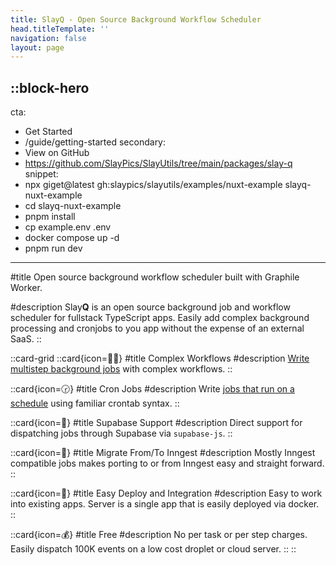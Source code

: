 ```yaml
---
title: SlayQ - Open Source Background Workflow Scheduler
head.titleTemplate: ''
navigation: false
layout: page
---
```



::block-hero
---
cta:
  - Get Started
  - /guide/getting-started
secondary:
  - View on GitHub
  - https://github.com/SlayPics/SlayUtils/tree/main/packages/slay-q
snippet:
  - npx giget@latest gh:slaypics/slayutils/examples/nuxt-example slayq-nuxt-example
  - cd slayq-nuxt-example
  - pnpm install
  - cp example.env .env
  - docker compose up -d
  - pnpm run dev
---

#title
Open source background workflow scheduler built with Graphile Worker.

#description
Slay**Q** is an open source background job and workflow scheduler for fullstack TypeScript apps.  Easily add complex background
processing and cronjobs to you app without the expense of an external SaaS.
::

::card-grid
  ::card{icon=💪🏼}
  #title
  Complex Workflows
  #description
  [Write multistep background jobs](/guide/functions) with complex workflows. 
  ::

  ::card{icon=🕝}
  #title
  Cron Jobs
  #description
  Write [jobs that run on a schedule](/guide/functions#cron) using familiar crontab syntax.
  ::

  ::card{icon=🌟}
  #title
  Supabase Support 
  #description
  Direct support for dispatching jobs through Supabase via `supabase-js`.
  ::

  ::card{icon=📁}
  #title
  Migrate From/To Inngest
  #description
  Mostly Inngest compatible jobs makes porting to or from Inngest easy and straight forward.
  ::

  ::card{icon=🚀}
  #title
  Easy Deploy and Integration
  #description
  Easy to work into existing apps.  Server is a single app that is easily deployed via docker.
  ::

  ::card{icon=💰}
  #title
  Free
  #description
  No per task or per step charges.  Easily dispatch 100K events on a low cost droplet or cloud server.
  ::
::
